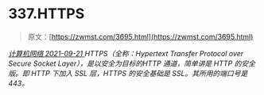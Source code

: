 <!--yml
category: 未分类
date: 0001-01-01 00:00:00
-->

# 337.HTTPS

> 原文：[https://zwmst.com/3695.html](https://zwmst.com/3695.html)

   [ *计算机网络* ](https://zwmst.com/%e8%ae%a1%e7%ae%97%e6%9c%ba%e7%bd%91%e7%bb%9c)*[ <time datetime="2021-09-22T01:05:05+08:00"> 2021-09-21 </time> ](https://zwmst.com/3695.html)  HTTPS（全称：Hypertext Transfer Protocol over Secure Socket Layer），是以安全为目标的HTTP 通道，简单讲是 HTTP 的安全版。即 HTTP 下加入 SSL 层，HTTPS 的安全基础是 SSL。其所用的端口号是 443。*
